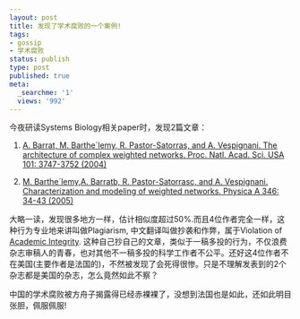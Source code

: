 ```yaml
---
layout: post
title: 发现了学术腐败的一个案例!
tags:
- gossip
- 学术腐败
status: publish
type: post
published: true
meta:
  _searchme: '1'
  views: '992'
---
```

今夜研读Systems Biology相关paper时，发现2篇文章：

1. <a href="http://www.pnas.org/cgi/reprint/101/11/3747" target="_blank">A. Barrat, M. Barthe´lemy, R. Pastor-Satorras, and A. Vespignani. The architecture of complex weighted networks. Proc. Natl. Acad. Sci. USA 101: 3747-3752 (2004)</a>

2. <a href="http://www-fen.upc.es/~romu/Papers/modelweight.pdf" target="_blank">M. Barthe´lemy,A. Barratb, R. Pastor-Satorrasc, and A. Vespignani. Characterization and modeling of weighted networks. Physica A 346: 34-43 (2005)</a>

大略一读，发现很多地方一样，估计相似度超过50%.而且4位作者完全一样，这种行为专业地来讲叫做Plagiarism, 中文翻译叫做抄袭和作弊，属于Violation of <a href="http://www.science.psu.edu/academic/Integrity/Policy.htm" target="_blank">Academic Integrity</a>. 这种自己抄自己的文章，类似于一稿多投的行为，不仅浪费杂志审稿人的青春，也对其他不一稿多投的科学工作者不公平。还好这4位作者不在美国(主要作者是法国的)，不然被发现了会死得很惨。只是不理解发表到的2个杂志都是美国的杂志，怎么竟然如此不察？

中国的学术腐败被方舟子揭露得已经赤裸裸了，没想到法国也是如此，还如此明目张胆，佩服佩服!
